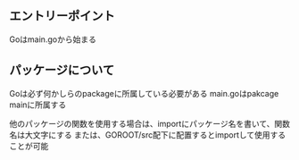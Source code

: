 ## エントリーポイント
Goはmain.goから始まる

## パッケージについて
Goは必ず何かしらのpackageに所属している必要がある
main.goはpakcage mainに所属する

他のパッケージの関数を使用する場合は、importにパッケージ名を書いて、関数名は大文字にする
または、GOROOT/src配下に配置するとimportして使用することが可能

